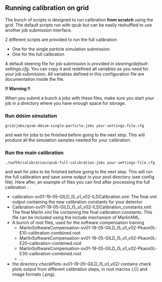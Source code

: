 
## Running calibration on grid

The bunch of scripts is designed to run calibration **from scratch** using the grid.
The default scripts run with qsub but can be easily reshuffled to use another job submission interface.

2 different scripts are provided to run the full calibration
- One for the single particle simulation submission
- One for the full calibration

A default steering file for job submission is provided in *steering/default-settings.cfg*. You can copy it and redefined all variables as you need for your job submission. All variables defined in this configuration file are documentation inside the file.

**!! Warning !!** 

When you submit a bunch a jobs with these files, make sure you start your job in a directory where you have enough space for storage.

### Run ddsim simulation

```shell
grid/jobs/qsub-ddsim-single-particle-jobs your-settings-file.cfg
```

and wait for jobs to be finished before going to the next step. This will produce all the simulation samples needed for your calibration.

### Run the main calibration

```shell
./nafhh/calibration/qsub-full-calibration-jobs your-settings-file.cfg
```

and wait for jobs to be finished before going to the next step. This will run the full calibration and save some output in your pool directory (see config file). Here after, an example of files you can find after processing the full calibration :

- calibration-sv01-19-05-GILD_l5_o1_v02-ILDCalibration.xml: The final xml output containing the new calibration constants for your detector
- Calibration-sv01-19-05-GILD_l5_o1_v02-ILDCalibration_constants.xml: The final Marlin xml file containing the final calibration constants. This file can be included using the include mechanism of MarlinXML.
- A bunch of root files, used for the software compensation training
  - MarlinSoftwareCompensation-sv01-19-05-GILD_l5_o1_v02-Pkaon0L-E10-calibration-combined.root
  - MarlinSoftwareCompensation-sv01-19-05-GILD_l5_o1_v02-Pkaon0L-E20-calibration-combined.root
  - MarlinSoftwareCompensation-sv01-19-05-GILD_l5_o1_v02-Pkaon0L-E30-calibration-combined.root
  - ...
- the directory *checkPlots-sv01-19-05-GILD_l5_o1_v02/* contains check plots output from different calibration steps, in root macros (.C) and image formats (.png).

